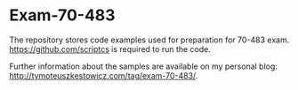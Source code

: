 Exam-70-483
===========

The repository stores code examples used for preparation for 70-483 exam. https://github.com/scriptcs is required to run the code.

Further information about the samples are available on my personal blog: http://tymoteuszkestowicz.com/tag/exam-70-483/.
